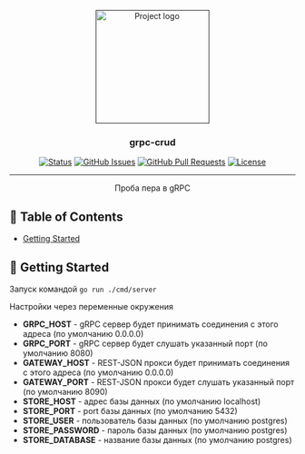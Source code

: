 <p align="center">
  <a href="" rel="noopener">
 <img width=200px height=200px src="https://i.imgur.com/6wj0hh6.jpg" alt="Project logo"></a>
</p>

<h3 align="center">grpc-crud</h3>

<div align="center">

[![Status](https://img.shields.io/badge/status-active-success.svg)]()
[![GitHub Issues](https://img.shields.io/github/issues/kylelobo/The-Documentation-Compendium.svg)](https://github.com/erpaher/grpc-crud/issues)
[![GitHub Pull Requests](https://img.shields.io/github/issues-pr/kylelobo/The-Documentation-Compendium.svg)](https://github.com/erpaher/grpc-crud/pulls)
[![License](https://img.shields.io/badge/license-MIT-blue.svg)](/LICENSE)

</div>

---

<p align="center"> Проба пера в gRPC</p>

## 📝 Table of Contents

<!-- - [About](#about) -->
- [Getting Started](#getting_started)
<!-- - [Deployment](#deployment)
- [Usage](#usage)
- [Built Using](#built_using)
- [TODO](../TODO.md)
- [Contributing](../CONTRIBUTING.md)
- [Authors](#authors)
- [Acknowledgments](#acknowledgement) -->

<!-- ## 🧐 About <a name = "about"></a>

Write about 1-2 paragraphs describing the purpose of your project. -->

## 🏁 Getting Started <a name = "getting_started"></a>

Запуск командой <code>go run ./cmd/server</code>

Настройки через переменные окружения

- <strong>GRPC_HOST</strong> - gRPC сервер будет принимать соединения с этого адреса (по умолчанию 0.0.0.0) 
- <strong>GRPC_PORT</strong> - gRPC сервер будет слушать указанный порт (по умолчанию 8080)
- <strong>GATEWAY_HOST</strong> - REST-JSON прокси будет принимать соединения с этого адреса (по умолчанию 0.0.0.0) 
- <strong>GATEWAY_PORT</strong> - REST-JSON прокси будет слушать указанный порт (по умолчанию 8090)
- <strong>STORE_HOST</strong> - адрес базы данных (по умолчанию localhost) 
- <strong>STORE_PORT</strong> - port базы данных (по умолчанию 5432) 
- <strong>STORE_USER</strong> - пользователь базы данных (по умолчанию postgres)
- <strong>STORE_PASSWORD</strong> - пароль базы данных (по умолчанию postgres)
- <strong>STORE_DATABASE</strong> - название базы данных (по умолчанию postgres)

<!-- ### Prerequisites

What things you need to install the software and how to install them.

```
Give examples
```

### Installing

A step by step series of examples that tell you how to get a development env running.

Say what the step will be

```
Give the example
```

And repeat

```
until finished
```

End with an example of getting some data out of the system or using it for a little demo.

## 🔧 Running the tests <a name = "tests"></a>

Explain how to run the automated tests for this system.

### Break down into end to end tests

Explain what these tests test and why

```
Give an example
```

### And coding style tests

Explain what these tests test and why

```
Give an example
```

## 🎈 Usage <a name="usage"></a>

Add notes about how to use the system.

## 🚀 Deployment <a name = "deployment"></a>

Add additional notes about how to deploy this on a live system.

## ⛏️ Built Using <a name = "built_using"></a>

- [MongoDB](https://www.mongodb.com/) - Database
- [Express](https://expressjs.com/) - Server Framework
- [VueJs](https://vuejs.org/) - Web Framework
- [NodeJs](https://nodejs.org/en/) - Server Environment

## ✍️ Authors <a name = "authors"></a>

- [@kylelobo](https://github.com/kylelobo) - Idea & Initial work

See also the list of [contributors](https://github.com/kylelobo/The-Documentation-Compendium/contributors) who participated in this project.

## 🎉 Acknowledgements <a name = "acknowledgement"></a>

- Hat tip to anyone whose code was used
- Inspiration
- References -->
